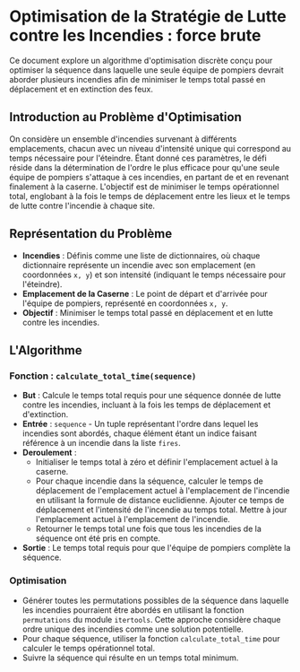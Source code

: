 # Optimisation de la Stratégie de Lutte contre les Incendies : force brute

 Ce document explore un algorithme d'optimisation discrète conçu pour optimiser la séquence dans laquelle une seule équipe de pompiers devrait aborder plusieurs incendies afin de minimiser le temps total passé en déplacement et en extinction des feux.

## Introduction au Problème d'Optimisation

On considère un ensemble d'incendies survenant à différents emplacements, chacun avec un niveau d'intensité unique qui correspond au temps nécessaire pour l'éteindre. Étant donné ces paramètres, le défi réside dans la détermination de l'ordre le plus efficace pour qu'une seule équipe de pompiers s'attaque à ces incendies, en partant de et en revenant finalement à la caserne. L'objectif est de minimiser le temps opérationnel total, englobant à la fois le temps de déplacement entre les lieux et le temps de lutte contre l'incendie à chaque site.

## Représentation du Problème

- **Incendies** : Définis comme une liste de dictionnaires, où chaque dictionnaire représente un incendie avec son emplacement (en coordonnées `x, y`) et son intensité (indiquant le temps nécessaire pour l'éteindre).
- **Emplacement de la Caserne** : Le point de départ et d'arrivée pour l'équipe de pompiers, représenté en coordonnées `x, y`.
- **Objectif** : Minimiser le temps total passé en déplacement et en lutte contre les incendies.

## L'Algorithme

### Fonction : `calculate_total_time(sequence)`

- **But** : Calcule le temps total requis pour une séquence donnée de lutte contre les incendies, incluant à la fois les temps de déplacement et d'extinction.
- **Entrée** : `sequence` - Un tuple représentant l'ordre dans lequel les incendies sont abordés, chaque élément étant un indice faisant référence à un incendie dans la liste `fires`.
- **Deroulement** :
  - Initialiser le temps total à zéro et définir l'emplacement actuel à la caserne.
  - Pour chaque incendie dans la séquence, calculer le temps de déplacement de l'emplacement actuel à l'emplacement de l'incendie en utilisant la formule de distance euclidienne. Ajouter ce temps de déplacement et l'intensité de l'incendie au temps total. Mettre à jour l'emplacement actuel à l'emplacement de l'incendie.
  - Retourner le temps total une fois que tous les incendies de la séquence ont été pris en compte.
- **Sortie** : Le temps total requis pour que l'équipe de pompiers complète la séquence.

### Optimisation

- Générer toutes les permutations possibles de la séquence dans laquelle les incendies pourraient être abordés en utilisant la fonction `permutations` du module `itertools`. Cette approche considère chaque ordre unique des incendies comme une solution potentielle.
- Pour chaque séquence, utiliser la fonction `calculate_total_time` pour calculer le temps opérationnel total.
- Suivre la séquence qui résulte en un temps total minimum.


